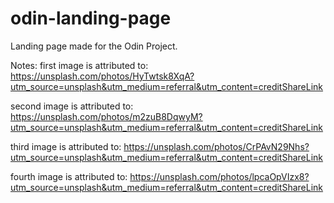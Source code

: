 # odin-landing-page

Landing page made for the Odin Project. 


Notes:
first image is attributed to: https://unsplash.com/photos/HyTwtsk8XqA?utm_source=unsplash&utm_medium=referral&utm_content=creditShareLink

second image is attributed to: https://unsplash.com/photos/m2zuB8DqwyM?utm_source=unsplash&utm_medium=referral&utm_content=creditShareLink

third image is attributed to: https://unsplash.com/photos/CrPAvN29Nhs?utm_source=unsplash&utm_medium=referral&utm_content=creditShareLink

fourth image is attributed to: https://unsplash.com/photos/lpcaOpVIzx8?utm_source=unsplash&utm_medium=referral&utm_content=creditShareLink 
